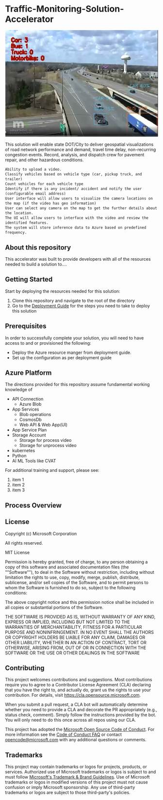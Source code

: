 # Traffic-Monitoring-Solution-Accelerator

![Traffic-Monitoring-Solution-Accelerator](/Media/TSMA.jpg)

This solution will enable state DOT/City to deliver geospatial visualizations of road network performance and demand, travel time delay, non-recurring congestion events. Record, analysis, and dispatch crew for pavement repair, and other hazardous conditions. 


    Ability to upload a video.  
    Classify vehicles based on vehicle type (car, pickup truck, and trailer) 
    Count vehicles for each vehicle type 
    Identify if there is any incident/ accident and notify the user (configurable email address) 
    User interface will allow users to visualize the camera locations on the map (if the video has geo information) 
    User can select any camera on the map to get the further details about the location.
    The UI will allow users to interface with the video and review the identified features.  
    The system will store inference data to Azure based on predefined frequency. 

 

## About this repository
This accelerator was built to provide developers with all of the resources needed to build a solution to....


## Getting Started 
Start by deploying the resources needed for this solution: 


1. Clone this repository and navigate to the root of the directory  
2. Go to the [Deployment Guide](./DEPLOY.MD) for the steps you need to take to deploy this solution 

## Prerequisites
In order to successfully complete your solution, you will need to have access to and or provisioned the following:

* Deploy the Azure resource manger from deployment guide.
* Set up the configuration as per deployment guide


## Azure Platform
The directions provided for this repository assume fundamental working knowledge of 
 
* API Connection
  * Azure Blob
* App Services
  * Blob operations
  * CosmosDb  
  * Web API & Web App(UI)
* App Service Plan
* Storage Account
  * Storage for process video
  * Storage for unprocess video
* kubernetes
* Python
* AI ML Tools like CVAT


For additional training and support, please see:
 1. item 1
 2. item 2
 3. item 3

## Process Overview  


## License
Copyright (c) Microsoft Corporation

All rights reserved.

MIT License

Permission is hereby granted, free of charge, to any person obtaining a copy of this software and associated documentation files (the ""Software""), to deal in the Software without restriction, including without limitation the rights to use, copy, modify, merge, publish, distribute, sublicense, and/or sell copies of the Software, and to permit persons to whom the Software is furnished to do so, subject to the following conditions:

The above copyright notice and this permission notice shall be included in all copies or substantial portions of the Software.

THE SOFTWARE IS PROVIDED AS IS, WITHOUT WARRANTY OF ANY KIND, EXPRESS OR IMPLIED, INCLUDING BUT NOT LIMITED TO THE WARRANTIES OF MERCHANTABILITY, FITNESS FOR A PARTICULAR PURPOSE AND NONINFRINGEMENT. IN NO EVENT SHALL THE AUTHORS OR COPYRIGHT HOLDERS BE LIABLE FOR ANY CLAIM, DAMAGES OR OTHER LIABILITY, WHETHER IN AN ACTION OF CONTRACT, TORT OR OTHERWISE, ARISING FROM, OUT OF OR IN CONNECTION WITH THE SOFTWARE OR THE USE OR OTHER DEALINGS IN THE SOFTWARE


## Contributing

This project welcomes contributions and suggestions.  Most contributions require you to agree to a
Contributor License Agreement (CLA) declaring that you have the right to, and actually do, grant us
the rights to use your contribution. For details, visit https://cla.opensource.microsoft.com.

When you submit a pull request, a CLA bot will automatically determine whether you need to provide
a CLA and decorate the PR appropriately (e.g., status check, comment). Simply follow the instructions
provided by the bot. You will only need to do this once across all repos using our CLA.

This project has adopted the [Microsoft Open Source Code of Conduct](https://opensource.microsoft.com/codeofconduct/).
For more information see the [Code of Conduct FAQ](https://opensource.microsoft.com/codeofconduct/faq/) or
contact [opencode@microsoft.com](mailto:opencode@microsoft.com) with any additional questions or comments.

## Trademarks

This project may contain trademarks or logos for projects, products, or services. Authorized use of Microsoft 
trademarks or logos is subject to and must follow 
[Microsoft's Trademark & Brand Guidelines](https://www.microsoft.com/en-us/legal/intellectualproperty/trademarks/usage/general).
Use of Microsoft trademarks or logos in modified versions of this project must not cause confusion or imply Microsoft sponsorship.
Any use of third-party trademarks or logos are subject to those third-party's policies.
